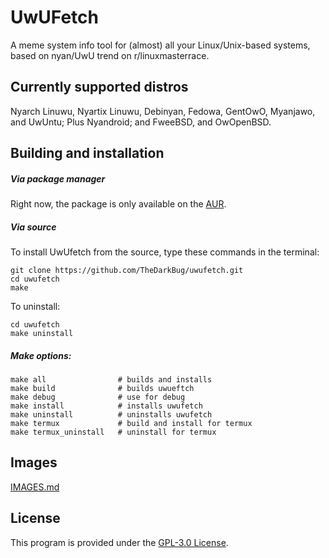 # UwUFetch

A meme system info tool for (almost) all your Linux/Unix-based systems, based on nyan/UwU trend on r/linuxmasterrace.

## Currently supported distros

Nyarch Linuwu, Nyartix Linuwu, Debinyan, Fedowa, GentOwO, Myanjawo, and UwUntu; Plus Nyandroid; and FweeBSD, and OwOpenBSD.

## Building and installation

##### Via package manager

Right now, the package is only available on the [AUR](https://aur.archlinux.org/packages/uwufetch-git/).

##### Via source

To install UwUfetch from the source, type these commands in the terminal:

```shell
git clone https://github.com/TheDarkBug/uwufetch.git
cd uwufetch
make
```

To uninstall:

```shell
cd uwufetch
make uninstall
```

##### Make options:

```shell
make all                # builds and installs
make build              # builds uwueftch
make debug              # use for debug
make install            # installs uwufetch
make uninstall          # uninstalls uwufetch
make termux             # build and install for termux
make termux_uninstall   # uninstall for termux
```

## Images

[IMAGES.md](https://github.com/TheDarkBug/uwufetch/tree/main/res/IMAGES.md)

## License

This program is provided under the [GPL-3.0 License](https://github.com/TheDarkBug/uwufetch/LICENSE).
